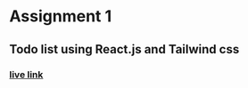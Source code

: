 # Assignment 1

## Todo list using React.js and Tailwind css

### [live link](https://simple-todo-list-react-js.netlify.app/)
